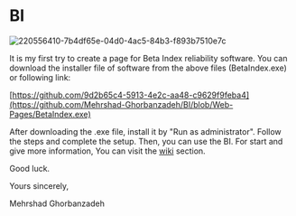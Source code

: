 # BI


![220556410-7b4df65e-04d0-4ac5-84b3-f893b7510e7c](https://user-images.githubusercontent.com/53825204/220933327-b11900d1-57d1-4dd3-9e59-cae9741f958a.png)


It is my first try to create a page for Beta Index reliability software.
You can download the installer file of software from the above files (BetaIndex.exe) or following link: 

[https://github.com/9d2b65c4-5913-4e2c-aa48-c9629f9feba4](https://github.com/Mehrshad-Ghorbanzadeh/BI/blob/Web-Pages/BetaIndex.exe)

After downloading the .exe file, install it by "Run as administrator".
Follow the steps and complete the setup. Then, you can use the BI. 
For start and give more information, You can visit the [wiki](https://github.com/Mehrshad-Ghorbanzadeh/BI/wiki) section.

Good luck.

Yours sincerely,

Mehrshad Ghorbanzadeh
